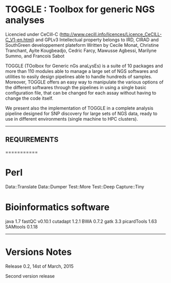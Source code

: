 TOGGLE : Toolbox for generic NGS analyses
===========

Licencied under CeCill-C (http://www.cecill.info/licences/Licence_CeCILL-C_V1-en.html) and GPLv3 
Intellectual property belongs to IRD, CIRAD and SouthGreen developpement plateform 
Written by Cecile Monat, Christine Tranchant, Ayite Kougbeadjo, Cedric Farcy, Mawusse Agbessi, Marilyne Summo, and Francois Sabot

TOGGLE (TOolbox for Generic nGs anaLysEs) is a suite of 10 packages and more than 110 modules able to manage a large set of NGS softwares
and utilities to easily design pipelines able to handle hundreds of samples. Moreover, TOGGLE offers an easy way to manipulate the various
options of the different softwares through the pipelines in using a single basic configuration file, that can be changed for each assay without
having to change the code itself.

We present also the implementation of TOGGLE in a complete analysis pipeline designed for SNP discovery for large sets of NGS data, ready to use
in different environments (single machine to HPC clusters).


-------
## REQUIREMENTS
===========

Perl
===========
Data::Translate
Data::Dumper
Test::More
Test::Deep
Capture::Tiny

Bioinformatics software
===========
java 1.7
fastQC v0.10.1
cutadapt 1.2.1 
BWA 0.7.2 
gatk 3.3 
picardTools 1.63
SAMtools 0.1.18

-------
Versions Notes
===========

Release 0.2, 14st of March, 2015

Second version release